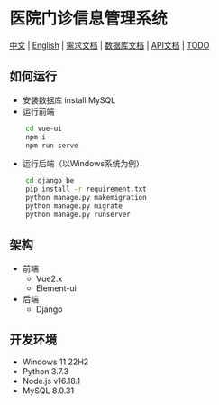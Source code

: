 # 医院门诊信息管理系统
[中文](README.md) | [English](README.en.md) | [需求文档](./doc/demandDoc.md) | [数据库文档](./doc/databaseDoc.md) | [API文档](./doc/apiDoc.md) | [TODO](./doc/todos.md)
## 如何运行
- 安装数据库
  install MySQL
- 运行前端
``` bash
    cd vue-ui
    npm i
    npm run serve
```
- 运行后端（以Windows系统为例）
``` bash
    cd django_be
    pip install -r requirement.txt
    python manage.py makemigration
    python manage.py migrate
    python manage.py runserver
```

## 架构
- 前端
    - Vue2.x
    - Element-ui
- 后端
    - Django

## 开发环境
- Windows 11 22H2
- Python 3.7.3
- Node.js v16.18.1
- MySQL 8.0.31
